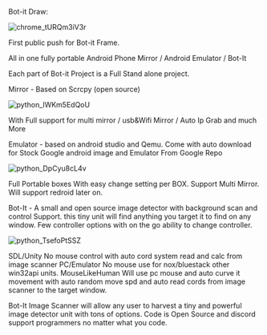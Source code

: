 Bot-it Draw:

![chrome_tURQm3iV3r](https://user-images.githubusercontent.com/52171360/77746936-fe67f180-6fda-11ea-92bc-7a5e1fedb957.png)

First public push for Bot-it Frame.

All in one fully portable Android Phone Mirror / Android Emulator / Bot-It

Each part of Bot-it Project is a Full Stand alone project.

Mirror - Based on Scrcpy (open source)

![python_lWKm5EdQoU](https://user-images.githubusercontent.com/52171360/77743794-d3c76a00-6fd5-11ea-9b6d-184fd939ca3a.png)
 

With Full support for multi mirror / usb&Wifi Mirror / Auto Ip Grab and much More

Emulator - based on android studio and Qemu. Come with auto download for Stock Google android image and Emulator From Google Repo

![python_DpCyu8cL4v](https://user-images.githubusercontent.com/52171360/77743946-18530580-6fd6-11ea-81c1-348b96fc551b.png)


Full Portable boxes With easy change setting per BOX.
Support Multi Mirror.
Will support redroid later on.

Bot-It - A small and open source image detector with background scan and control Support.
this tiny unit will find anything you target it to find on any window.
Few controller options with on the go ability to change controller.

![python_TsefoPtSSZ](https://user-images.githubusercontent.com/52171360/77744510-f1490380-6fd6-11ea-92b0-6f8c8ed38aa6.png)


SDL/Unity No mouse control with auto cord system read and calc from image scanner
PC/Emulator No mouse use for nox/bluestack other win32api units.
MouseLikeHuman Will use pc mouse and auto curve it movement with auto random move spd and auto read cords from image scanner to the target window.

Bot-It Image Scanner will allow any user to harvest a tiny and powerful image detector unit with tons of options.
Code is Open Source and discord support programmers no matter what you code.

